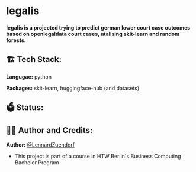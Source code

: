 <h1>legalis</h1>
<h4>legalis is a projected trying to predict german lower court case outcomes based on openlegaldata court cases, utalising skit-learn and random forests.</h4>

<h2>🏗️ Tech Stack:</h2>

**Langugae:** python

**Packages:** skit-learn, huggingface-hub (and datasets) 

<h2>🗳️ Status:</h2>


<h2>👨‍💻 Author and Credits:</h2>

**Author:** [@LennardZuendorf](https://github.com/LennardZuendorf)

- This project is part of a course in HTW Berlin's Business Computing Bachelor Program
